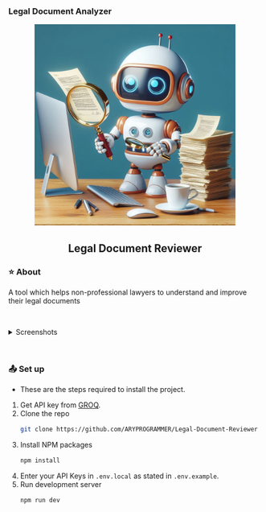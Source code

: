 ### Legal Document Analyzer

<div align="center">
    <img src="screenshots/img1.jpg" width="400" />
    <h2>Legal Document Reviewer</h2>
</div>

### ⭐ About
A tool which helps non-professional lawyers to understand and improve their legal documents

$~$

<details>
<summary>Screenshots</summary>

![Video](https://drive.google.com/file/d/19Je0J6Eh9QprQcmyzdBEpkH9ufwnkmc4/view?usp=sharing)
![image](screenshots/img2.png)
![image](screenshots/img3.png)

</details>

$~$

### 📤 Set up
- These are the steps required to install the project.

1. Get API key from [GROQ](https://console.groq.com).
2. Clone the repo
   ```sh
   git clone https://github.com/ARYPROGRAMMER/Legal-Document-Reviewer
   ```
3. Install NPM packages
   ```sh
   npm install
   ```
4. Enter your API Keys in `.env.local` as stated in `.env.example`.
5. Run development server
   ```sh
   npm run dev
   ```